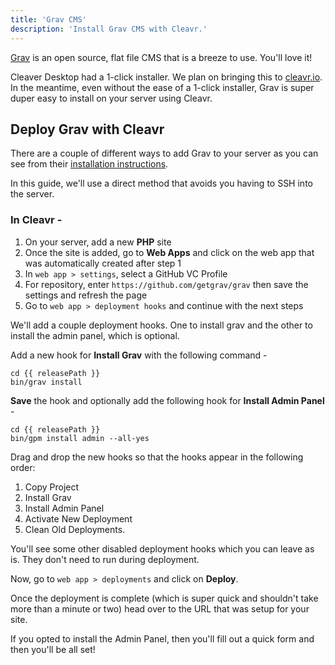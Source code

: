 ```yaml
---
title: 'Grav CMS'
description: 'Install Grav CMS with Cleavr.'
---
```


[Grav](https://getgrav.org/) is an open source, flat file CMS that is a breeze to use. You'll love it! 

Cleaver Desktop had a 1-click installer. We plan on bringing this to [cleavr.io](https://cleavr.io). In the meantime, even without 
the ease of a 1-click installer, Grav is super duper easy to install on your server using Cleavr. 

## Deploy Grav with Cleavr
There are a couple of different ways to add Grav to your server as you can see from their [installation instructions](https://learn.getgrav.org/16/basics/installation).

In this guide, we'll use a direct method that avoids you having to SSH into the server. 

### In Cleavr - 

1. On your server, add a new **PHP** site
2. Once the site is added, go to **Web Apps** and click on the web app that was automatically created after step 1
3. In `web app > settings`, select a GitHub VC Profile
4. For repository, enter `https://github.com/getgrav/grav` then save the settings and refresh the page
5. Go to `web app > deployment hooks` and continue with the next steps

We'll add a couple deployment hooks. One to install grav and the other to install the admin panel, which is optional. 

Add a new hook for **Install Grav** with the following command - 

```
cd {{ releasePath }}
bin/grav install
```
**Save** the hook and optionally add the following hook for **Install Admin Panel** - 

```
cd {{ releasePath }}
bin/gpm install admin --all-yes
```

Drag and drop the new hooks so that the hooks appear in the following order: 

1. Copy Project
2. Install Grav
3. Install Admin Panel
4. Activate New Deployment
5. Clean Old Deployments. 

<base-info>
You'll see some other disabled deployment hooks which you can leave as is. They don't need to run during deployment. 
</base-info>

Now, go to `web app > deployments` and click on **Deploy**. 

Once the deployment is complete (which is super quick and shouldn't take more than a minute or two) head over to the URL that
was setup for your site. 

If you opted to install the Admin Panel, then you'll fill out a quick form and then you'll be all set! 
